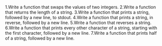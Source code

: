 1.Write a function that swaps the values of two integers.
2.Write a function that returns the length of a string.
3.Write a function that prints a string, followed by a new line, to stdout.
4.Write a function that prints a string, in reverse, followed by a new line.
5.Write a function that reverses a string.
6.Write a function that prints every other character of a string, starting with the first character, followed by a new line.
7.Write a function that prints half of a string, followed by a new line.
